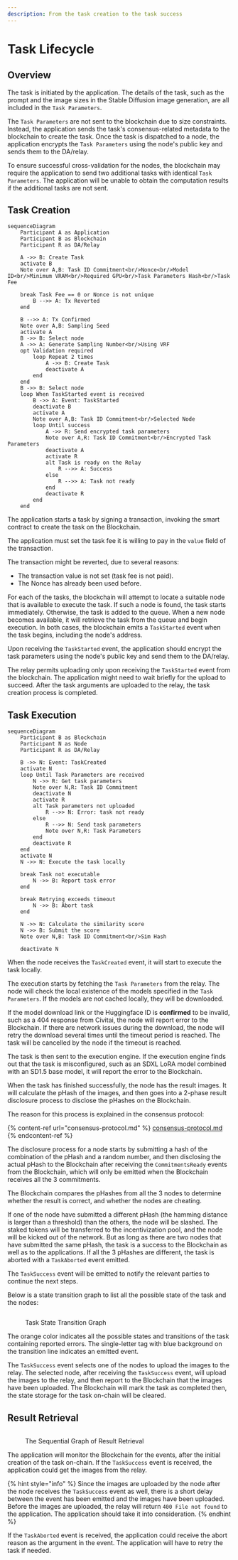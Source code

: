 ```yaml
---
description: From the task creation to the task success
---
```


# Task Lifecycle

## Overview

The task is initiated by the application. The details of the task, such as the prompt and the image sizes in the Stable Diffusion image generation, are all included in the `Task Parameters`.&#x20;

The `Task Parameters` are not sent to the blockchain due to size constraints. Instead, the application sends the task's consensus-related metadata to the blockchain to create the task. Once the task is dispatched to a node, the application encrypts the `Task Parameters` using the node's public key and sends them to the DA/relay.

To ensure successful cross-validation for the nodes, the blockchain may require the application to send two additional tasks with identical `Task Parameters`. The application will be unable to obtain the computation results if the additional tasks are not sent.

## Task Creation

```mermaid
sequenceDiagram
    Participant A as Application
    Participant B as Blockchain
    Participant R as DA/Relay

    A ->> B: Create Task
    activate B
    Note over A,B: Task ID Commitment<br/>Nonce<br/>Model ID<br/>Minimum VRAM<br/>Required GPU<br/>Task Parameters Hash<br/>Task Fee

    break Task Fee == 0 or Nonce is not unique
        B -->> A: Tx Reverted
    end
    
    B -->> A: Tx Confirmed
    Note over A,B: Sampling Seed
    activate A
    B ->> B: Select node
    A ->> A: Generate Sampling Number<br/>Using VRF
    opt Validation required
        loop Repeat 2 times
            A ->> B: Create Task
            deactivate A
        end
    end
    B ->> B: Select node
    loop When TaskStarted event is received
        B ->> A: Event: TaskStarted
        deactivate B
        activate A
        Note over A,B: Task ID Commitment<br/>Selected Node
        loop Until success
            A ->> R: Send encrypted task parameters
            Note over A,R: Task ID Commitment<br/>Encrypted Task Parameters
            deactivate A
            activate R
            alt Task is ready on the Relay
                R -->> A: Success
            else
                R -->> A: Task not ready
            end
            deactivate R
        end
    end
```

The application starts a task by signing a transaction, invoking the smart contract to create the task on the Blockchain.

The application must set the task fee it is willing to pay in the `value` field of the transaction.

The transaction might be reverted, due to several reasons:

* The transaction value is not set (task fee is not paid).
* The Nonce has already been used before.

For each of the tasks, the blockchain will attempt to locate a suitable node that is available to execute the task. If such a node is found, the task starts immediately. Otherwise, the task is added to the queue. When a new node becomes available, it will retrieve the task from the queue and begin execution. In both cases, the blockchain emits a `TaskStarted` event when the task begins, including the node's address.

Upon receiving the `TaskStarted` event, the application should encrypt the task parameters using the node's public key and send them to the DA/relay.

The relay permits uploading only upon receiving the `TaskStarted` event from the blockchain. The application might need to wait briefly for the upload to succeed. After the task arguments are uploaded to the relay, the task creation process is completed.

## Task Execution

```mermaid
sequenceDiagram
    Participant B as Blockchain
    Participant N as Node
    Participant R as DA/Relay

    B ->> N: Event: TaskCreated
    activate N
    loop Until Task Parameters are received
        N ->> R: Get task parameters
        Note over N,R: Task ID Commitment
        deactivate N
        activate R
        alt Task parameters not uploaded
            R -->> N: Error: task not ready
        else
            R -->> N: Send task parameters
            Note over N,R: Task Parameters
        end
        deactivate R
    end
    activate N
    N ->> N: Execute the task locally
    
    break Task not executable
        N ->> B: Report task error
    end

    break Retrying exceeds timeout
        N ->> B: Abort task
    end
    
    N ->> N: Calculate the similarity score
    N ->> B: Submit the score
    Note over N,B: Task ID Commitment<br/>Sim Hash

    deactivate N

```

When the node receives the `TaskCreated` event, it will start to execute the task locally.

The execution starts by fetching the `Task Parameters` from the relay. The node will check the local existence of the models specified in the `Task Parameters`. If the models are not cached locally, they will be downloaded.

If the model download link or the Huggingface ID is **confirmed** to be invalid, such as a 404 response from Civitai, the node will report error to the Blockchain. If there are network issues during the download, the node will retry the download several times until the timeout period is reached. The task will be cancelled by the node if the timeout is reached.

The task is then sent to the execution engine. If the execution engine finds out that the task is misconfigured, such as an SDXL LoRA model combined with an SD1.5 base model, it will report the error to the Blockchain.

When the task has finished successfully, the node has the result images. It will calculate the pHash of the images, and then goes into a 2-phase result disclosure process to disclose the pHashes on the Blockchain.

The reason for this process is explained in the consensus protocol:

{% content-ref url="consensus-protocol.md" %}
[consensus-protocol.md](consensus-protocol.md)
{% endcontent-ref %}

The disclosure process for a node starts by submitting a hash of the combination of the pHash and a random number, and then disclosing the actual pHash to the Blockchain after receiving the `CommitmentsReady` events from the Blockchain, which will only be emitted when the Blockchain receives all the 3 commitments.

The Blockchain compares the pHashes from all the 3 nodes to determine whether the result is correct, and whether the nodes are cheating.

If one of the node have submitted a different pHash (the hamming distance is larger than a threshold) than the others, the node will be slashed. The staked tokens will be transferred to the incentivization pool, and the node will be kicked out of the network. But as long as there are two nodes that have submitted the same pHash, the task is a success to the Blockchain as well as to the applications. If all the 3 pHashes are different, the task is aborted with a `TaskAborted` event emitted.

The `TaskSuccess` event will be emitted to notify the relevant parties to continue the next steps.

Below is a state transition graph to list all the possible state of the task and the nodes:

<figure><img src="../.gitbook/assets/image.png" alt=""><figcaption><p>Task State Transition Graph</p></figcaption></figure>

The orange color indicates all the possible states and transitions of the task containing reported errors. The single-letter tag with blue background on the transition line indicates an emitted event.

&#x20;The `TaskSuccess` event selects one of the nodes to upload the images to the relay. The selected node, after receiving the `TaskSuccess` event, will upload the images to the relay, and then report to the Blockchain that the images have been uploaded. The Blockchain will mark the task as completed then, the state storage for the task on-chain will be cleared.

## Result Retrieval

<figure><img src="../.gitbook/assets/ce7d4b2201ae738da60128e058f5a1c.png" alt=""><figcaption><p>The Sequential Graph of Result Retrieval</p></figcaption></figure>

The application will monitor the Blockchain for the events, after the initial creation of the task on-chain. If the `TaskSuccess` event is received, the application could get the images from the relay.

{% hint style="info" %}
Since the images are uploaded by the node after the node receives the `TaskSuccess` event as well, there is a short delay between the event has been emitted and the images have been uploaded. Before the images are uploaded, the relay will return `400 File not found` to the application. The application should take it into consideration.&#x20;
{% endhint %}

If the `TaskAborted` event is received, the application could receive the abort reason as the argument in the event. The application will have to retry the task if needed.
